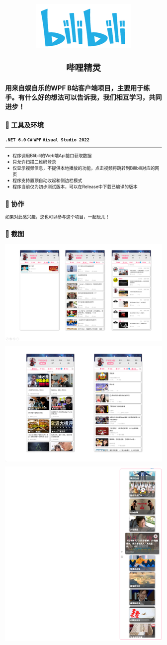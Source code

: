 <p align="center">
<img src="https://github.com/JamesBaiJun/BiliSpirit/blob/master/BiliSpirit/Images/bilibili.png"/>
<h1 align="center">哔哩精灵</h1>
</p>

## 用来自娱自乐的WPF B站客户端项目，主要用于练手。有什么好的想法可以告诉我，我们相互学习，共同进步！
## 📃 工具及环境
### `.NET 6.0` `C#`  `WPF` `Visual Studio 2022`
---
* 程序调用Blibili的Web端Api接口获取数据 
* 只允许扫描二维码登录
* 仅显示视频信息，不提供本地播放的功能，点击视频将跳转到Bilibili对应的网页
* 程序支持置顶自动收起和侧边栏模式
* 程序当前仅为初步测试版本，可以在Release中下载已编译的版本
## 🚀 协作
如果对此感兴趣，您也可以参与这个项目，一起玩儿！
## 🧩 截图
<p align="center">
<img src="https://github.com/JamesBaiJun/BiliSpirit/blob/master/BiliSpirit/image/Snipaste_1.png"/>
</p>

<p align="center">
<img src="https://github.com/JamesBaiJun/BiliSpirit/blob/master/BiliSpirit/image/Snipaste_2.png"/>
</p>

<p align="center">
<img src="https://github.com/JamesBaiJun/BiliSpirit/blob/master/BiliSpirit/image/Snipaste_3.png"/>
</p>
